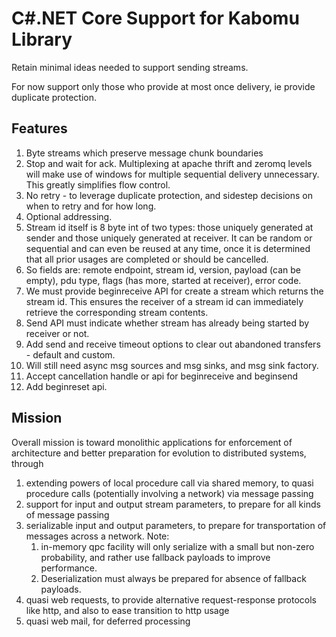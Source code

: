 # C#.NET Core Support for Kabomu Library

Retain minimal ideas needed to support sending streams.

For now support only those who provide at most once delivery, ie provide duplicate protection.

## Features

1. Byte streams which preserve message chunk boundaries
2. Stop and wait for ack. Multiplexing at apache thrift and zeromq levels will make use of windows for multiple sequential delivery unnecessary. This greatly simplifies flow control.
3. No retry - to leverage duplicate protection, and sidestep decisions on when to retry and for how long.
4. Optional addressing.
5. Stream id itself is 8 byte int of two types: those uniquely generated at sender and those uniquely generated at receiver. It can be random or sequential and can even be reused at any time, once it is determined that all prior usages are completed or should be cancelled.
6. So fields are: remote endpoint, stream id, version, payload (can be empty), pdu type, flags (has more, started at receiver), error code.
7. We must provide beginreceive API for create a stream which returns the stream id. This ensures the receiver of a stream id can immediately retrieve the corresponding stream contents.
8. Send API must indicate whether stream has already being started by receiver or not.
9. Add send and receive timeout options to clear out abandoned transfers - default and custom.
10. Will still need async msg sources and msg sinks, and msg sink factory.
11. Accept cancellation handle or api for beginreceive and beginsend
12. Add beginreset api.

## Mission

Overall mission is toward monolithic applications for enforcement of architecture and better preparation for evolution to distributed systems, through

1. extending powers of local procedure call via shared memory, to quasi procedure calls (potentially involving a network) via message passing
2. support for input and output stream parameters, to prepare for all kinds of message passing
3. serializable input and output parameters, to prepare for transportation of messages across a network. Note:
    1. in-memory qpc facility will only serialize with a small but non-zero probability, and rather use fallback payloads to improve performance.
    2. Deserialization must always be prepared for absence of fallback payloads.
4. quasi web requests, to provide alternative request-response protocols like http, and also to ease transition to http usage
5. quasi web mail, for deferred processing
